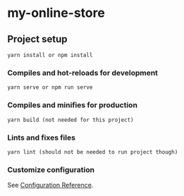 # my-online-store

## Project setup
```
yarn install or npm install
```

### Compiles and hot-reloads for development
```
yarn serve or npm run serve
```

### Compiles and minifies for production
```
yarn build (not needed for this project)
```

### Lints and fixes files
```
yarn lint (should not be needed to run project though)
```

### Customize configuration
See [Configuration Reference](https://cli.vuejs.org/config/).
